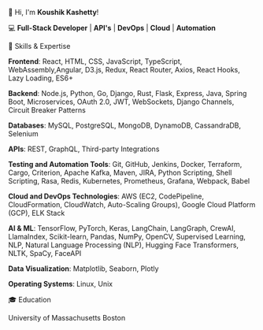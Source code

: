 👋 Hi, I'm **Koushik Kashetty**!


💻 **Full-Stack Developer** | **API's** | **DevOps** | **Cloud** | **Automation** 






🌱 Skills & Expertise

**Frontend**: React, HTML, CSS, JavaScript, TypeScript, WebAssembly,Angular, D3.js, Redux, React Router, Axios, React Hooks, Lazy Loading, ES6+


**Backend**: Node.js, Python, Go, Django, Rust, Flask, Express, Java, Spring Boot, Microservices, OAuth 2.0, JWT, WebSockets, Django Channels, Circuit Breaker Patterns


**Databases**: MySQL, PostgreSQL, MongoDB, DynamoDB, CassandraDB, Selenium


**APIs**: REST, GraphQL, Third-party Integrations


**Testing and Automation Tools**: Git, GitHub, Jenkins, Docker, Terraform, Cargo, Criterion, Apache Kafka, Maven, JIRA, Python Scripting, Shell Scripting, Rasa, Redis, Kubernetes, Prometheus, Grafana, Webpack, Babel


**Cloud and DevOps Technologies**: AWS (EC2, CodePipeline, CloudFormation, CloudWatch, Auto-Scaling Groups), Google Cloud Platform (GCP), ELK Stack


**AI & ML**: TensorFlow, PyTorch, Keras, LangChain, LangGraph, CrewAI, LlamaIndex, Scikit-learn, Pandas, NumPy, OpenCV, Supervised Learning, NLP, Natural Language Processing (NLP), Hugging Face Transformers, NLTK, SpaCy, FaceAPI


**Data Visualization**: Matplotlib, Seaborn, Plotly


**Operating Systems**: Linux, Unix


🎓 Education

University of Massachusetts Boston
